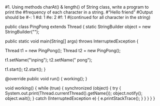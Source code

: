 
#1. Using methods charAt() & length() of String class, write a program to print the
#frequency of each character in a string.
#“Hello friend”
#Output should be
#-: 1
#d: 1
#e: 2
#f: 1
#(continued for all character in the string)




public class PingPong extends Thread {
static StringBuilder object = new StringBuilder("");

public static void main(String[] args) throws InterruptedException {

Thread t1 = new PingPong();
Thread t2 = new PingPong();

t1.setName("\nping");
t2.setName(" pong");

t1.start();
t2.start();
}

@override
public void run() {
working();
}

void working() {
while (true) {
synchronized (object) {
try {
System.out.print(Thread.currentThread().getName());
object.notify();
object.wait();
} catch (InterruptedException e) {
e.printStackTrace();
}
}
}
}
}






